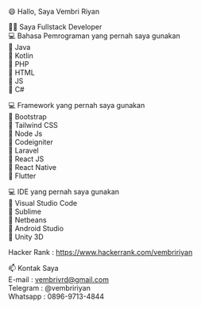 :smile: Hallo, Saya Vembri Riyan

:man_technologist: Saya Fullstack Developer\
:computer: Bahasa Pemrograman yang pernah saya gunakan\
:pushpin: Java\
:pushpin: Kotlin\
:pushpin: PHP\
:pushpin: HTML\
:pushpin: JS\
:pushpin: C#

:computer: Framework yang pernah saya gunakan\
:pushpin: Bootstrap\
:pushpin: Tailwind CSS\
:pushpin: Node Js\
:pushpin: Codeigniter\
:pushpin: Laravel\
:pushpin: React JS\
:pushpin: React Native\
:pushpin: Flutter

:computer: IDE yang pernah saya gunakan\
:pushpin: Visual Studio Code\
:pushpin: Sublime\
:pushpin: Netbeans\
:pushpin: Android Studio\
:pushpin: Unity 3D

Hacker Rank : https://www.hackerrank.com/vembririyan

📫 Kontak Saya \
E-mail : vembrivrd@gmail.com\
Telegram : @vembririyan\
Whatsapp : 0896-9713-4844

